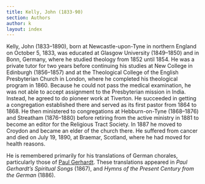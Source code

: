 ```yaml
---
title: Kelly, John (1833-90)
section: Authors
author: k
layout: index
---
```


Kelly, John (1833–1890), born at Newcastle-upon-Tyne in northern England on October 5, 1833, was educated at Glasgow University (1849–1850) and in Bonn, Germany, where he studied theology from 1852 until 1854. He was a private tutor for two years before continuing his studies at New College in Edinburgh (1856–1857) and at the Theological College of the English Presbyterian Church in London, where he completed his theological program in 1860. Because he could not pass the medical examination, he was not able to accept assignment to the Presbyterian mission in India. Instead, he agreed to do pioneer work at Tiverton. He succeeded in getting a congregation established there and served as its first pastor from 1864 to 1868. He then ministered to congregations at Hebburn-on-Tyne (1868–1876) and Streatham (1876–1880) before retiring from the active ministry in 1881 to become an editor for the Religious Tract Society. In 1887 he moved to Croydon and became an elder of the church there. He suffered from cancer and died on July 19, 1890, at Braemar, Scotland, where he had moved for health reasons. 

He is remembered primarily for his translations of German chorales, particularly those of [Paul Gerhardt](/authors/gerhardt). These translations appeared in *Paul Gerhardt’s Spiritual Songs* (1867), and *Hymns of the Present Century from the German* (1886).


​				
​			
​		
​	
